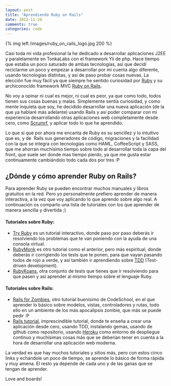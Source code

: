 ```yaml
---
layout: post
title: "Aprendiendo Ruby on Rails"
date: 2012-11-29
comments: true
categories: code
---
```

{% img left /images/ruby_on_rails_logo.jpg 200 %}


Casi toda mi vida profesional la he dedicado a desarrollar aplicaciones J2EE y paralelamente en TonkaLabs con el framework Yii de php. Hace tiempo que estaba un poco saturado de ambas tecnologías, así que decidí reciclarme un poco y empezar a desarrollar por mi cuenta algo diferente, usando tecnologías distintas, y así de paso probar cosas nuevas. La elección fue muy fácil ya que siempre he sentido curiosidad por <a title="Ruby" href="http://es.wikipedia.org/wiki/Ruby" target="_blank">Ruby</a> y su archiconocido framework MVC <a title="Ruby on Rails" href="http://es.wikipedia.org/wiki/Ruby_on_Rails" target="_blank">Ruby on Rails</a>.

No voy a opinar ni cual es mejor, ni cual es peor, ya que como todo, todos tienen sus cosas buenas y malas. Simplemente sentía curiosidad, y como mente inquieta que soy, he decidido desarrollar una nueva aplicación (de la que ya hablaré más adelante) usando Rails y así poder comparar con mi experiencia desarrollando otras aplicaciones web completamente desde cero, como <a title="Scrumrf" href="http://scrumrf.com" target="_blank">Scrumrf</a>, y aplicar todo lo que he aprendido.

Lo que si que por ahora me encanta de Ruby es su sencillez y lo intuitivo que es, y de  Rails sus generadores de código, migraciones y la facilidad con la que se integra con tecnologías como HAML, CoffeeScript y SASS, que me ahorran muchísimo tiempo sobre todo al desarrollar toda la capa del front, que suele ser donde mas tiempo pierdo, ya que me gusta estar continuamente cambiándolo todo cada dos por tres :P

<!--more-->
<h2>¿Dónde y cómo aprender Ruby on Rails?</h2>
Para aprender Ruby se pueden encontrar muchos manuales y libros gratuitos en la red. Pero yo personalmente prefiero aprender de manera interactiva, a la vez que voy aplicando lo que aprendo sobre algo real. A continuación os comparto una lista de tutoriales con los que aprender de manera sencilla y divertida ;)
<h4>Tutoriales sobre Ruby:</h4>
<ul>
	<li><span style="line-height: 13px;"><a title="Try Ruby - Code School" href="http://www.codeschool.com/courses/try-ruby" target="_blank">Try Ruby</a> es un tutorial interactivo, donde paso por paso deberás ir resolviendo los problemas que te van poniendo con la ayuda de una consola virtual.
</span></li>
	<li><a title="Ruby Monk" href="http://rubymonk.com" target="_blank">RubyMonk</a> es otro tutorial como el anterior, pero más espiritual, donde deberás ir corrigiendo los tests que te ponen, para que vayan pasando todos de rojo a verde, y así también ir aprendiendo sobre <a title="Test-driven development" href="http://es.wikipedia.org/wiki/Desarrollo_guiado_por_pruebas" target="_blank">TDD</a> (Test-driven development).</li>
	<li><a title="Ruby Koans" href="http://rubykoans.com" target="_blank">RubyKoans</a>, otra conjunto de tests que tienes que ir resolviendo para que pasen y así aprender al mismo tiempo sobre el lenguaje Ruby.</li>
</ul>
<h4>Tutoriales sobre Rails:</h4>
<ul>
	<li><a style="line-height: 13px;" title="Rails for Zombies" href="http://www.codeschool.com/courses/rails-for-zombies-redux" target="_blank">Rails for Zombies</a><span style="line-height: 13px;">, otro tutorial buenísimo de CodeSchool, en el que aprender lo básico sobre modelos, vistas, controladores y rutas, todo ello en un ambiente de los más apocalipsis zombie, que más se puede pedir :P</span></li>
	<li><a title="Rails tutorial book" href="http://ruby.railstutorial.org/ruby-on-rails-tutorial-book" target="_blank">Rails tutorial</a>, imprescindible tutorial, donde te enseña a crear una aplicación desde cero, usando TDD, instalando gemas, usando de github como repositorio, usando <a title="Heroku" href="http://www.heroku.com" target="_blank">Heroku</a> como entorno de despliegue continuo y muchísimas cosas más que se deberían tener en cuenta a la hora de desarrollar una aplicación web moderna.</li>
</ul>
La verdad es que hay muchos tutoriales y sitios más, pero con estos cinco links y echándole un poco de tiempo, se aprende lo básico de forma rápida y muy amena. El resto ya depende de cada uno y de las ganas que se tengan de aprender.

Love and boards!
